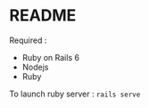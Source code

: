 # README

Required :
- Ruby on Rails 6
- Nodejs
- Ruby

To launch ruby server :
``` rails serve ``` 

